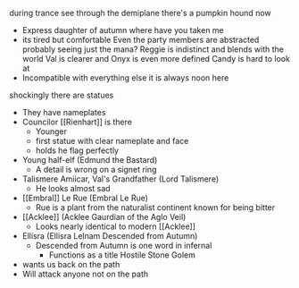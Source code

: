 during trance see through the demiplane
there's a pumpkin hound now
- Express daughter of autumn where have you taken me
- its tired but comfortable
Even the party members are abstracted
probably seeing just the mana?
Reggie is indistinct and blends with the world
Val is clearer and Onyx is even more defined
Candy is hard to look at
- Incompatible with everything else
it is always noon here

shockingly there are statues
- They have nameplates
- Councilor [[Rienhart]] is there
	- Younger
	- first statue with clear nameplate and face
	- holds he flag perfectly
- Young half-elf (Edmund the Bastard)
	- A detail is wrong on a signet ring
- Talismere Amiicar, Val's Grandfather (Lord Talismere)
	- He looks almost sad
- [[Embral]] Le Rue (Embral Le Rue)
	- Rue is a plant from the naturalist continent known for being bitter
- [[Acklee]] (Acklee Gaurdian of the Aglo Veil)
	- Looks nearly identical to modern [[Acklee]]
- Ellisra (Ellisra Lelnam Descended from Autumn)
	- Descended from Autumn is one word in infernal
		- Functions as a title
Hostile Stone Golem
- wants us back on the path
- Will attack anyone not on the path

